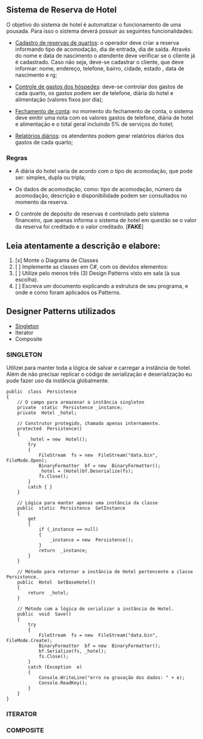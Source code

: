 ## Sistema de Reserva de Hotel

O objetivo do sistema de hotel é automatizar o funcionamento de uma pousada. Para isso o sistema deverá possuir as seguintes funcionalidades:

- <ins>Cadastro de reservas de quartos</ins>: o operador deve criar a reserva informando tipo de acomodação, dia de entrada, dia de saída. Através do nome e data de nascimento o atendente deve verificar se o cliente já é cadastrado. Caso não seja, deve-se cadastrar o cliente, que deve informar: nome, endereço, telefone, bairro, cidade, estado , data de nascimento e rg;

- <ins>Controle de gastos dos hóspedes</ins>: deve-se controlar dos gastos de cada quarto, os gastos podem ser de telefone, diária do hotel e alimentação (valores fixos por dia);

- <ins>Fechamento de conta</ins>: no momento do fechamento de conta, o sistema deve emitir uma nota com os valores gastos de telefone, diária de hotel e alimentação e o total geral incluindo 5% de serviços do hotel;

- <ins>Relatórios diários</ins>: os atendentes podem gerar relatórios diários dos gastos de cada quarto;

### Regras

- A diária do hotel varia de acordo com o tipo de acomodação, que pode ser: simples, dupla ou tripla;

- Os dados de acomodação, como: tipo de acomodação, número da acomodação, descrição e disponibilidade podem ser consultados no momento da reserva.

- O controle de depósito de reservas é controlado pelo sistema financeiro, que apenas informa o sistema de hotel em questão se o valor da reserva foi creditado e o valor creditado. [**FAKE**]

## Leia atentamente a descrição e elabore:

1. [x] Monte o Diagrama de Classes
2. [ ] Implemente as classes em C#, com os devidos elementos:
3. [ ] Utilize pelo menos três (3) Design Patterns visto em sala (à sua escolha).
4. [ ] Escreva um documento explicando a estrutura de seu programa, e onde e como foram aplicados os Patterns.

## Designer Patterns utilizados

- [Singleton](https://github.com/guerder/atividade_2#singleton)
- Iterator
- Composite

### SINGLETON

Utilizei para manter toda a lógica de salvar e carregar a instância de hotel. Além de não precisar replicar o código de serialização e deserialização eu pude fazer uso da instância globalmente.

```
public  class  Persistence
{
	// O campo para armazenar a instância singleton
	private  static  Persistence _instance;
	private  Hotel _hotel;

	// Construtor protegido, chamado apenas internamente.
	protected  Persistence()
	{
		_hotel = new  Hotel();
		try
		{
			FileStream  fs = new  FileStream("data.bin", FileMode.Open);
			BinaryFormatter  bf = new  BinaryFormatter();
			_hotel = (Hotel)bf.Deserialize(fs);
			fs.Close();
		}
		catch { }
	}

	// Lógica para manter apenas uma instância da classe
	public  static  Persistence  GetInstance
	{
		get
		{
			if (_instance == null)
			{
				_instance = new  Persistence();
			}
			return  _instance;
		}
	}

	// Método para retornar a instância de Hotel pertencente a classe Persistence.
	public  Hotel  GetBaseHotel()
	{
		return  _hotel;
	}

	// Método com a lógica de serializar a instância de Hotel.
	public  void  Save()
	{
		try
		{
			FileStream  fs = new  FileStream("data.bin", FileMode.Create);
			BinaryFormatter  bf = new  BinaryFormatter();
			bf.Serialize(fs, _hotel);
			fs.Close();
		}
		catch (Exception  e)
		{
			Console.WriteLine("erro na gravação dos dados: " + e);
			Console.ReadKey();
		}
	}
}
```

### ITERATOR

### COMPOSITE
